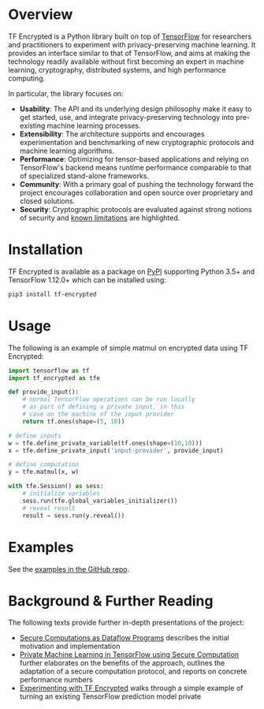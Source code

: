 # Overview

TF Encrypted is a Python library built on top of [TensorFlow](https://www.tensorflow.org) for researchers and practitioners to experiment with privacy-preserving machine learning. It provides an interface similar to that of TensorFlow, and aims at making the technology readily available without first becoming an expert in machine learning, cryptography, distributed systems, and high performance computing.

In particular, the library focuses on:

- **Usability**: The API and its underlying design philosophy make it easy to get started, use, and integrate privacy-preserving technology into pre-existing machine learning processes.
- **Extensibility**: The architecture supports and encourages experimentation and benchmarking of new cryptographic protocols and machine learning algorithms.
- **Performance**: Optimizing for tensor-based applications and relying on TensorFlow's backend means runtime performance comparable to that of specialized stand-alone frameworks.
- **Community**: With a primary goal of pushing the technology forward the project encourages collaboration and open source over proprietary and closed solutions.
- **Security**: Cryptographic protocols are evaluated against strong notions of security and [known limitations](#known-limitations) are highlighted.

# Installation

TF Encrypted is available as a package on [PyPI](https://pypi.org/project/tf-encrypted/) supporting Python 3.5+ and TensorFlow 1.12.0+ which can be installed using:

```bash
pip3 install tf-encrypted
```

# Usage

The following is an example of simple matmul on encrypted data using TF Encrypted:

```python
import tensorflow as tf
import tf_encrypted as tfe

def provide_input():
    # normal TensorFlow operations can be run locally
    # as part of defining a private input, in this
    # case on the machine of the input provider
    return tf.ones(shape=(5, 10))

# define inputs
w = tfe.define_private_variable(tf.ones(shape=(10,10)))
x = tfe.define_private_input('input-provider', provide_input)

# define computation
y = tfe.matmul(x, w)

with tfe.Session() as sess:
    # initialize variables
    sess.run(tfe.global_variables_initializer())
    # reveal result
    result = sess.run(y.reveal())
```

# Examples

See the [examples in the GitHub repo](https://github.com/tf-encrypted/tf-encrypted/tree/master/examples).

# Background & Further Reading

The following texts provide further in-depth presentations of the project:

- [Secure Computations as Dataflow Programs](https://mortendahl.github.io/2018/03/01/secure-computation-as-dataflow-programs/) describes the initial motivation and implementation
- [Private Machine Learning in TensorFlow using Secure Computation](https://arxiv.org/abs/1810.08130) further elaborates on the benefits of the approach, outlines the adaptation of a secure computation protocol, and reports on concrete performance numbers
- [Experimenting with TF Encrypted](https://medium.com/dropoutlabs/experimenting-with-tf-encrypted-fe37977ff03c) walks through a simple example of turning an existing TensorFlow prediction model private

